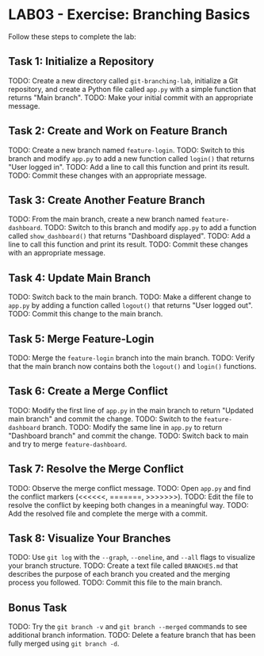 # LAB03 - Exercise: Branching Basics

Follow these steps to complete the lab:

## Task 1: Initialize a Repository
TODO: Create a new directory called `git-branching-lab`, initialize a Git repository, and create a Python file called `app.py` with a simple function that returns "Main branch".
TODO: Make your initial commit with an appropriate message.

## Task 2: Create and Work on Feature Branch
TODO: Create a new branch named `feature-login`.
TODO: Switch to this branch and modify `app.py` to add a new function called `login()` that returns "User logged in".
TODO: Add a line to call this function and print its result.
TODO: Commit these changes with an appropriate message.

## Task 3: Create Another Feature Branch
TODO: From the main branch, create a new branch named `feature-dashboard`.
TODO: Switch to this branch and modify `app.py` to add a function called `show_dashboard()` that returns "Dashboard displayed".
TODO: Add a line to call this function and print its result.
TODO: Commit these changes with an appropriate message.

## Task 4: Update Main Branch
TODO: Switch back to the main branch.
TODO: Make a different change to `app.py` by adding a function called `logout()` that returns "User logged out".
TODO: Commit this change to the main branch.

## Task 5: Merge Feature-Login
TODO: Merge the `feature-login` branch into the main branch.
TODO: Verify that the main branch now contains both the `logout()` and `login()` functions.

## Task 6: Create a Merge Conflict
TODO: Modify the first line of `app.py` in the main branch to return "Updated main branch" and commit the change.
TODO: Switch to the `feature-dashboard` branch.
TODO: Modify the same line in `app.py` to return "Dashboard branch" and commit the change.
TODO: Switch back to main and try to merge `feature-dashboard`.

## Task 7: Resolve the Merge Conflict
TODO: Observe the merge conflict message.
TODO: Open `app.py` and find the conflict markers (<<<<<<, =======, >>>>>>>).
TODO: Edit the file to resolve the conflict by keeping both changes in a meaningful way.
TODO: Add the resolved file and complete the merge with a commit.

## Task 8: Visualize Your Branches
TODO: Use `git log` with the `--graph`, `--oneline`, and `--all` flags to visualize your branch structure.
TODO: Create a text file called `BRANCHES.md` that describes the purpose of each branch you created and the merging process you followed.
TODO: Commit this file to the main branch.

## Bonus Task
TODO: Try the `git branch -v` and `git branch --merged` commands to see additional branch information.
TODO: Delete a feature branch that has been fully merged using `git branch -d`. 